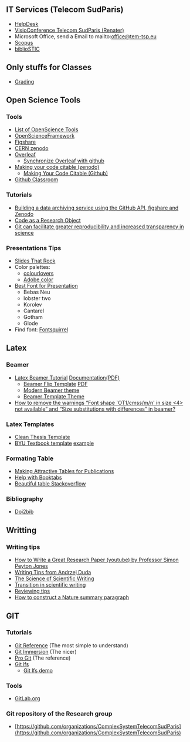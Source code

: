 ## IT Services (Telecom SudParis)
* [HelpDesk](https://ecampus.tem-tsp.eu/uPortal/f/aidesos/p/Helpdesk.u42l1n11/max/render.uP?pCp)
* [VisioConference Telecom SudParis (Renater)](https://renavisio.renater.fr/)
* Microsoft Office, send a Email to mailto:office@tem-tsp.eu
* [Scopus](https://www-scopus-com.gate6.inist.fr)
* [biblioSTIC](http://bibliost2i.inist.fr/)

## Only stuffs for Classes
* [Grading](https://gradescope.com/)

## Open Science Tools
### Tools 
* [List of OpenScience Tools](https://docs.google.com/a/luxbulb.org/spreadsheet/ccc?key=0AurNeI-ueiEEdFdwTWNnMDA0OEliNHM0WnNBQVd4eEE#gid=0)
* [OpenScienceFramework](https://openscienceframework.org/)
* [Figshare](http://figshare.com/)
* [CERN zenodo](http://zenodo.org/)
* [Overleaf](https://www.overleaf.com/)
  * [Synchronize Overleaf with github](https://ineed.coffee/3454/how-to-synchronize-an-overleaf-latex-paper-with-a-github-repository/)
* [Making your code citable (zenodo)](https://zenodo.org/)
  * [Making Your Code Citable (Github)](https://guides.github.com/activities/citable-code/)
* [Github Classroom](https://classroom.github.com/classrooms)

### Tutorials 
* [Building a data archiving service using the GitHub API, figshare and Zenodo](http://arfon.org/building-a-data-archiving-service-using-the-github-api-figshare-and-zenodo)
* [Code as a Research Object](http://mozillascience.github.io/code-research-object/)
* [Git can facilitate greater reproducibility and increased transparency in science](http://www.scfbm.org/content/8/1/7/)

### Presentations Tips
* [Slides That Rock](http://fr.slideshare.net/slidesthatrock/slides-that-rock-9659045/34)
* Color palettes: 
  * [colourlovers](http://www.colourlovers.com/palettes/most-loved/all-time/meta?page=2)
  * [Adobe color](https://color.adobe.com/fr/create/color-wheel/)
* [Best Font for Presentation](http://thepresentationdesigner.co.uk/5-classic-presentation-fonts/)
  * Bebas Neu
  * lobster two
  * Korolev
  * Cantarel
  * Gotham
  * Glode
* Find font: [Fontsquirrel](https://www.fontsquirrel.com/)
 
## Latex
### Beamer
- [Latex Beamer Tutorial](http://www.uncg.edu/cmp/reu/presentations/Charles%20Batts%20-%20Beamer%20Tutorial.pdf) [Documentation(PDF)](http://ctan.mackichan.com/macros/latex/contrib/beamer/doc/beameruserguide.pdf)
  - [Beamer Flip Template](http://www.lepp.cornell.edu/~pt267/files/code/FlipBeamerTheme2013.zip) [PDF](http://www.physics.uci.edu/~tanedo/files/code/FlipBeamerTemplate.pdf)
  - [Modern Beamer theme](https://bloerg.net/2014/09/20/a-modern-beamer-theme.html)
  - [Beamer Template Theme](http://www.drbunsen.org/designing-a-beamer-template-theme/)
- [How to remove the warnings “Font shape `OT1/cmss/m/n' in size <4> not available” and “Size substitutions with differences” in beamer?](http://tex.stackexchange.com/questions/58087/how-to-remove-the-warnings-font-shape-ot1-cmss-m-n-in-size-4-not-available)

### Latex Templates 
* [Clean Thesis Template](http://cleanthesis.der-ric.de/)
* [BYU Textbook template](http://optics.byu.edu/CLSFile.aspx) [example](http://optics.byu.edu/textbook.aspx)

### Formating Table 
* [Making Attractive Tables for Publications](https://www.inf.ethz.ch/personal/markusp/teaching/guides/guide-tables.pdf)
* [Help with Booktabs](http://tex.stackexchange.com/questions/163061/help-with-a-booktabs-table)
* [Beautiful table Stackoverflow](http://tex.stackexchange.com/questions/112343/beautiful-table-samples)

### Bibliography
* [Doi2bib](http://www.doi2bib.org/)

## Writting
### Writing tips
* [How to Write a Great Research Paper (youtube) by Professor Simon Peyton Jones](https://www.youtube.com/watch?v=g3dkRsTqdDA&feature=youtu.be)
* [Writing Tips from Andrzej Duda](http://duda.imag.fr/writing.pdf)
* [The Science of Scientific Writing](https://www.americanscientist.org/issues/issue.aspx?id=877&y=0&no&content=true&page=4&css=print)
* [Transition in scientific writing](http://www.infoplease.com/homework/ttransition.html)
* [Reviewing tips](http://www.brianckeegan.com/2014/03/checklist-for-reviewing-and-thus-writing-a-research-paper/)
* [How to construct a Nature summary paragraph
](http://t.co/xAhshxME1n)

## GIT
### Tutorials 
  * [Git Reference](http://gitref.org/) (The most simple to understand)
  * [Git Immersion](http://gitimmersion.com/) (The nicer)
  * [Pro Git](http://progit.org/book/) (The reference)
  * [Git lfs](https://git-lfs.github.com/)
    * [Git lfs demo](https://www.youtube.com/watch?v=uLR1RNqJ1Mw&ab_channel=GitHubTraining&Guides=)

### Tools
  * [GitLab.org](http://gitlab.org/)

### Git repository of the Research group 
* [https://github.com/organizations/ComplexSystemTelecomSudParis](https://github.com/organizations/ComplexSystemTelecomSudParis)